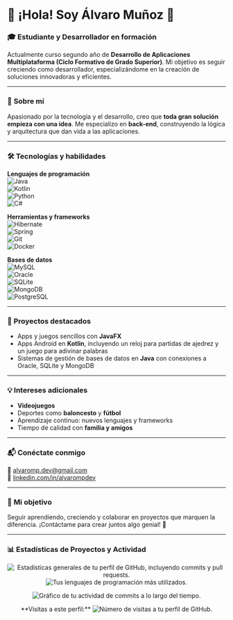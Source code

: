 # 👋 ¡Hola! Soy **Álvaro Muñoz** 🚀  

### 🎓 **Estudiante y Desarrollador en formación**  
Actualmente curso segundo año de **Desarrollo de Aplicaciones Multiplataforma (Ciclo Formativo de Grado Superior)**. Mi objetivo es seguir creciendo como desarrollador, especializándome en la creación de soluciones innovadoras y eficientes.

---

### 🌟 **Sobre mí**  
Apasionado por la tecnología y el desarrollo, creo que **toda gran solución empieza con una idea**. Me especializo en **back-end**, construyendo la lógica y arquitectura que dan vida a las aplicaciones.  

---

### 🛠️ **Tecnologías y habilidades**  

**Lenguajes de programación**  
![Java](https://img.shields.io/badge/-Java-007396?logo=coffeescript&logoColor=white)  
![Kotlin](https://img.shields.io/badge/-Kotlin-0095D5?logo=kotlin&logoColor=white)  
![Python](https://img.shields.io/badge/-Python-3776AB?logo=python&logoColor=white)  
![C#](https://img.shields.io/badge/-C%23-239120?logo=dotnet&logoColor=white)  

**Herramientas y frameworks**  
![Hibernate](https://img.shields.io/badge/-Hibernate-59666C?logo=hibernate&logoColor=white)  
![Spring](https://img.shields.io/badge/-Spring-6DB33F?logo=spring&logoColor=white)  
![Git](https://img.shields.io/badge/-Git-F05032?logo=git&logoColor=white)  
![Docker](https://img.shields.io/badge/-Docker-2496ED?logo=docker&logoColor=white)  

**Bases de datos**  
![MySQL](https://img.shields.io/badge/-MySQL-4479A1?logo=mysql&logoColor=white)  
![Oracle](https://img.shields.io/badge/-Oracle-F80000?logo=oracle&logoColor=white)  
![SQLite](https://img.shields.io/badge/-SQLite-003B57?logo=sqlite&logoColor=white)  
![MongoDB](https://img.shields.io/badge/-MongoDB-47A248?logo=mongodb&logoColor=white)  
![PostgreSQL](https://img.shields.io/badge/-PostgreSQL-336791?logo=postgresql&logoColor=white)  

---

### 🚀 **Proyectos destacados**  
- Apps y juegos sencillos con **JavaFX**  
- Apps Android en **Kotlin**, incluyendo un reloj para partidas de ajedrez y un juego para adivinar palabras  
- Sistemas de gestión de bases de datos en **Java** con conexiones a Oracle, SQLite y MongoDB  

---

### 💡 **Intereses adicionales**  
- **Videojuegos**  
- Deportes como **baloncesto** y **fútbol**  
- Aprendizaje continuo: nuevos lenguajes y frameworks  
- Tiempo de calidad con **familia y amigos**  

---

### 📬 **Conéctate conmigo**  
📧 [alvaromp.dev@gmail.com](mailto:alvaromp.dev@gmail.com)  
🔗 [linkedin.com/in/alvarompdev](https://www.linkedin.com/in/alvarompdev)  

---

### 🌟 **Mi objetivo**  
Seguir aprendiendo, creciendo y colaborar en proyectos que marquen la diferencia. ¡Contáctame para crear juntos algo genial! 🚀

---

### 📊 **Estadísticas de Proyectos y Actividad**

<p align="center">
  <img src="https://github-readme-stats.vercel.app/api?username=alvarompdev&show_icons=true&theme=radical&count_private=true&hide_title=true" alt="Estadísticas generales de tu perfil de GitHub, incluyendo commits y pull requests." />
  <img src="https://github-readme-stats.vercel.app/api/top-langs/?username=alvarompdev&layout=compact&theme=radical&hide_title=true" alt="Tus lenguajes de programación más utilizados." />
</p>

<p align="center">
  <img src="https://github-readme-activity-graph.vercel.app/graph?username=alvarompdev&theme=github&hide_title=true" alt="Gráfico de tu actividad de commits a lo largo del tiempo." />
</p>

<p align="center">
  **Visitas a este perfil:** <img src="https://profile-counter.glitch.me/alvarompdev/count.svg" alt="Número de visitas a tu perfil de GitHub." />
</p>

